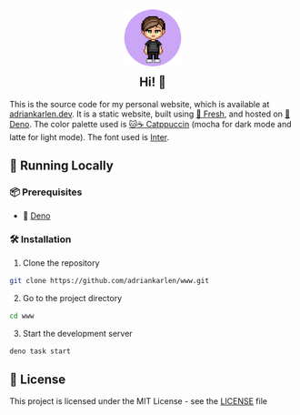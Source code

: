 <h2 align="center">
	<img src="https://raw.githubusercontent.com/adriankarlen/www/main/static/misc/avatar.png" width="100" alt="Logo"/><br/>
	<img src="https://raw.githubusercontent.com/adriankarlen/www/main/static/misc/transparent.png" height="30" width="0px"/>
	Hi! 👋
	<img src="https://raw.githubusercontent.com/catppuccin/catppuccin/main/assets/misc/transparent.png" height="30" width="0px"/>
</h2>

This is the source code for my personal website, which is available at
[adriankarlen.dev](https://adriankarlen.dev). It is a static website, built
using [🍋 Fresh](https://fresh.deno.dev), and hosted on
[🦕 Deno](https://deno.com/deploy). The color palette used is
[🐱☕ Catppuccin](https://github.com/catppuccin) (mocha for dark mode and latte for
light mode). The font used is [Inter](https://rsms.me/inter/).

## 🚀 Running Locally

### 📦 Prerequisites

-   🦕 [Deno](https://docs.deno.com/runtime/manual/getting_started/installation)

### 🛠️ Installation

1. Clone the repository

```bash
git clone https://github.com/adriankarlen/www.git

```

2. Go to the project directory

```bash
cd www
```

3.  Start the development server

```bash
deno task start
```

##

## 📜 License

This project is licensed under the MIT License - see the
[LICENSE](https://github.com/adriankarlen/www/blob/main/LICENSE) file
